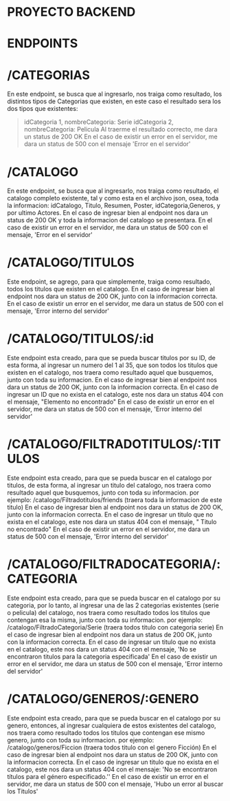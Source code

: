 # PROYECTO BACKEND
# ENDPOINTS
# /CATEGORIAS
En este endpoint, se busca que al ingresarlo, nos traiga  como resultado, los distintos tipos de Categorias que existen, en este caso el resultado sera los dos tipos que existentes:
>idCategoria 1, nombreCategoria: Serie
>idCategoria 2, nombreCategoria: Pelicula
Al traerme el resultado correcto, me dara un status de 200 OK
En el caso de existir un error en el servidor, me dara un status de 500 con el mensaje 'Error en el servidor'


# /CATALOGO

En este endpoint, se busca que al ingresarlo, nos traiga  como resultado, el catalogo completo existente, tal y como esta en el archivo json, osea, toda la informacion:
idCatalogo, Titulo, Resumen, Poster, idCategoria,Generos, y por ultimo Actores.
En el caso de ingresar bien al endpoint nos dara un status de 200 OK y toda la informacion del catalogo se presentara.
En el caso de existir un error en el servidor, me dara un status de 500 con el mensaje, 'Error en el servidor'

# /CATALOGO/TITULOS

Este endpoint, se agrego, para que simplemente, traiga como resultado, todos los titulos que existen en el catalogo.
En el caso de ingresar bien al endpoint nos dara un status de 200 OK, junto con la informacion correcta.
En el caso de existir un error en el servidor, me dara un status de 500 con el mensaje, 'Error interno del servidor'

# /CATALOGO/TITULOS/:id
Este endpoint esta creado, para que se pueda buscar titulos por su ID, de esta forma, al ingresar un numero del 1 al 35, que son todos los titulos que existen en el catalogo, nos traera como resultado aquel que busquemos, junto con toda su informacion.
En el caso de ingresar bien al endpoint nos dara un status de 200 OK, junto con la informacion correcta.
En el caso de ingresar un ID que no exista en el catalogo, este nos dara un status 404 con el mensaje, "Elemento no encontrado"
En el caso de existir un error en el servidor, me dara un status de 500 con el mensaje, 'Error interno del servidor'


# /CATALOGO/FILTRADOTITULOS/:TITULOS

Este endpoint esta creado, para que se pueda buscar en el catalogo por titulos, de esta forma, al ingresar un titulo del catalogo, nos traera como resultado aquel que busquemos, junto con toda su informacion.
por ejemplo:
/catalogo/Filtradotitulos/friends (traera toda la informacion de este titulo)
En el caso de ingresar bien al endpoint nos dara un status de 200 OK, junto con la informacion correcta.
En el caso de ingresar un titulo que no exista en el catalogo, este nos dara un status 404 con el mensaje, " Titulo no encontrado"
En el caso de existir un error en el servidor, me dara un status de 500 con el mensaje, 'Error interno del servidor'


# /CATALOGO/FILTRADOCATEGORIA/:CATEGORIA

Este endpoint esta creado, para que se pueda buscar en el catalogo por su categoria, por lo tanto, al ingresar una de las 2 categorias existentes (serie o pelicula) del catalogo, nos traera como resultado todos los titulos que contengan esa la misma, junto con toda su informacion.
por ejemplo:
/catalogo/FiltradoCategoria/Serie (traera todos titulo con categoria serie)
En el caso de ingresar bien al endpoint nos dara un status de 200 OK, junto con la informacion correcta.
En el caso de ingresar un titulo que no exista en el catalogo, este nos dara un status 404 con el mensaje, 'No se encontraron titulos para la categoria especificada'
En el caso de existir un error en el servidor, me dara un status de 500 con el mensaje, 'Error interno del servidor'

# /CATALOGO/GENEROS/:GENERO

Este endpoint esta creado, para que se pueda buscar en el catalogo por su genero, entonces, al ingresar cualquiera de estos  existentes del catalogo, nos traera como resultado todos los titulos que contengan ese mismo genero, junto con toda su informacion.
por ejemplo:
/catalogo/generos/Ficcion (traera todos titulo con el genero Ficción)
En el caso de ingresar bien al endpoint nos dara un status de 200 OK, junto con la informacion correcta.
En el caso de ingresar un titulo que no exista en el catalogo, este nos dara un status 404 con el mensaje: 'No se encontraron títulos para el género especificado.''
En el caso de existir un error en el servidor, me dara un status de 500 con el mensaje, 'Hubo un error al buscar los Titulos'
